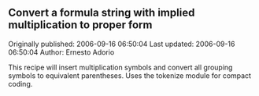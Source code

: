## Convert a formula string with implied multiplication to proper form 
Originally published: 2006-09-16 06:50:04 
Last updated: 2006-09-16 06:50:04 
Author: Ernesto Adorio 
 
This recipe will insert multiplication symbols and convert all grouping symbols to equivalent parentheses. Uses the tokenize module for compact coding.